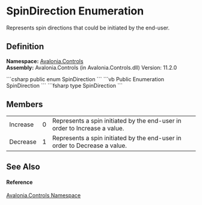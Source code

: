 # SpinDirection Enumeration


Represents spin directions that could be initiated by the end-user.



## Definition
**Namespace:** <a href="N_Avalonia_Controls">Avalonia.Controls</a>  
**Assembly:** Avalonia.Controls (in Avalonia.Controls.dll) Version: 11.2.0

<Tabs groupId="api-code-preview">
<TabItem value="csharp" label="C#">
```csharp
public enum SpinDirection
```
</TabItem>
<TabItem value="vb" label="VB">
```vb
Public Enumeration SpinDirection
```
</TabItem>
<TabItem value="fsharp" label="F#">
```fsharp
type SpinDirection
```
</TabItem>
</Tabs>



## Members
<table>
<tr>
<td>Increase</td>
<td>0</td>
<td>Represents a spin initiated by the end-user in order to Increase a value.</td>
</tr>
<tr>
<td>Decrease</td>
<td>1</td>
<td>Represents a spin initiated by the end-user in order to Decrease a value.</td>
</tr>
</table>

## See Also


#### Reference
<a href="N_Avalonia_Controls">Avalonia.Controls Namespace</a>  

